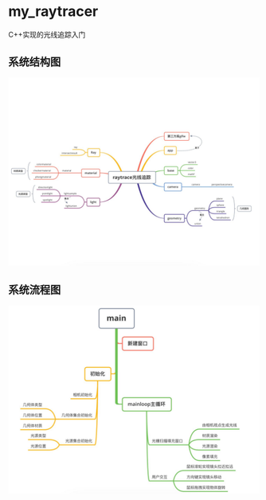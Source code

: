 # my_raytracer
C++实现的光线追踪入门

## 系统结构图
![avatar](readme/structure_chart.JPG)

## 系统流程图
![avatar](readme/flow_chart.JPG)

